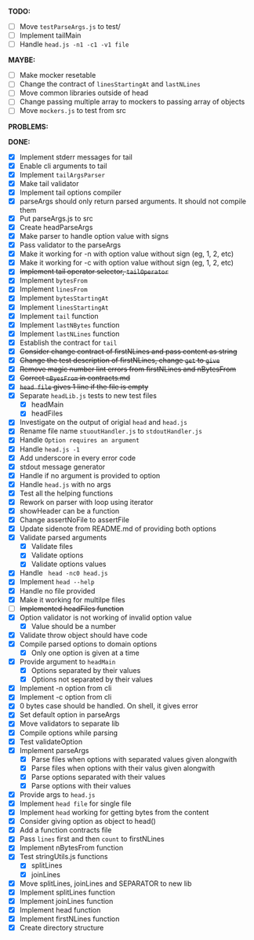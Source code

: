**TODO:**

- [ ] Move `testParseArgs.js` to test/
- [ ] Implement tailMain
- [ ] Handle `head.js -n1 -c1 -v1 file`

**MAYBE:**

- [ ] Make mocker resetable
- [ ] Change the contract of `linesStartingAt` and `lastNLines`
- [ ] Move common libraries outside of head
- [ ] Change passing multiple array to mockers to passing array of objects
- [ ] Move `mockers.js` to test from src

**PROBLEMS:**


**DONE:**

- [x] Implement stderr messages for tail
- [x] Enable cli arguments to tail
- [x] Implement `tailArgsParser`
- [x] Make tail validator
- [x] Implement tail options compiler
- [x] parseArgs should only return parsed arguments. It should not compile them
- [x] Put parseArgs.js to src
- [x] Create headParseArgs
- [x] Make parser to handle option value with signs
- [x] Pass validator to the parseArgs
- [x] Make it working for -n with option value without sign (eg, 1, 2, etc)
- [x] Make it working for -c with option value without sign (eg, 1, 2, etc)
- [x] ~~Implement tail operator selector, `tailOperator`~~
- [x] Implement `bytesFrom`
- [x] Implement `linesFrom`
- [x] Implement `bytesStartingAt`
- [x] Implement `linesStartingAt`
- [x] Implement `tail` function
- [x] Implement `lastNBytes` function
- [x] Implement `lastNLines` function
- [x] Establish the contract for `tail`
- [x] ~~Consider change contract of firstNLines and pass content as string~~
- [x] ~~Change the test description of firstNLines, change `get` to `give`~~
- [x] ~~Remove magic number lint errors from firstNLines and nBytesFrom~~
- [x] ~~Correct `nByesFrom` in contracts.md~~
- [x] ~~`head file` gives 1 line if the file is empty~~
- [x] Separate `headLib.js` tests to new test files
  - [x] headMain
  - [x] headFiles
- [x] Investigate on the output of origial `head` and `head.js`
- [x] Rename file name `stuoutHandler.js` to `stdoutHandler.js`
- [x] Handle `Option requires an argument`
- [x] Handle `head.js -1`
- [x] Add underscore in every error code
- [x] stdout message generator
- [x] Handle if no argument is provided to option
- [x] Handle `head.js` with no args
- [x] Test all the helping functions
- [x] Rework on parser with loop using iterator
- [x] showHeader can be a function
- [x] Change assertNoFile to assertFile
- [x] Update sidenote from README.md of providing both options
- [x] Validate parsed arguments
  - [x] Validate files
  - [x] Validate options
  - [x] Validate options values
- [x] Handle ` head -nc0 head.js`
- [x] Implement `head --help`
- [x] Handle no file provided
- [x] Make it working for multilpe files
- [ ] ~~Implemented headFiles function~~
- [x] Option validator is not working of invalid option value
  - [x] Value should be a number
- [x] Validate throw object should have code
- [x] Compile parsed options to domain options
  - [x] Only one option is given at a time
- [x] Provide argument to `headMain`
  - [x] Options separated by their values
  - [x] Options not separated by their values
- [x] Implement -n option from cli
- [x] Implement -c option from cli
- [x] 0 bytes case should be handled. On shell, it gives error
- [x] Set default option in parseArgs
- [x] Move validators to separate lib
- [x] Compile options while parsing
- [x] Test validateOption
- [x] Implement parseArgs
  - [x] Parse files when options with separated values given alongwith
  - [x] Parse files when options with their valus given alongwith
  - [x] Parse options separated with their values
  - [x] Parse options with their values
- [x] Provide args to `head.js`
- [x] Implement `head file` for single file
- [x] Implement `head` working for getting bytes from the content
- [x] Consider giving option as object to head()
- [x] Add a function contracts file
- [x] Pass `lines` first and then `count` to firstNLines
- [x] Implement nBytesFrom function
- [x] Test stringUtils.js functions
  - [x] splitLines
  - [x] joinLines
- [x] Move splitLines, joinLines and SEPARATOR to new lib
- [x] Implement splitLines function
- [x] Implement joinLines function
- [x] Implement head function
- [x] Implement firstNLines function
- [x] Create directory structure
